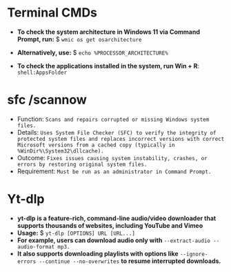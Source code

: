 
# Terminal CMDs

- **To check the system architecture in Windows 11 via Command Prompt, run:** $ ```wmic os get osarchitecture```

- **Alternatively, use:** $ ```echo %PROCESSOR_ARCHITECTURE%```

- **To check the applications installed in the system, run Win + R**: ```shell:AppsFolder```

# **sfc /scannow**

- Function: ```Scans and repairs corrupted or missing Windows system files.```
- Details: ```Uses System File Checker (SFC) to verify the integrity of protected system files and replaces incorrect versions with correct Microsoft versions from a cached copy (typically in %WinDir%\System32\dllcache).```
- Outcome: ```Fixes issues causing system instability, crashes, or errors by restoring original system files.```
- Requirement: ```Must be run as an administrator in Command Prompt.```

# Yt-dlp

- **yt-dlp is a feature-rich, command-line audio/video downloader that supports thousands of websites, including YouTube and Vimeo**
- **Usage:** $ ```yt-dlp [OPTIONS] URL [URL...]```
- **For example, users can download audio only with** ```--extract-audio --audio-format mp3.```
- **It also supports downloading playlists with options like** ```--ignore-errors --continue --no-overwrites``` **to resume interrupted downloads.**

